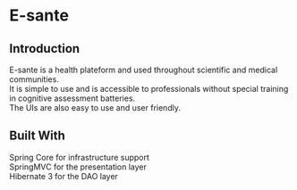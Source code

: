 # E-sante
## Introduction
 E-sante is a health plateform and used throughout scientific and medical communities.</br>
 It is simple to use and is accessible to professionals without special training in cognitive assessment batteries.</br>
 The UIs are also easy to use and user friendly.

## Built With
Spring Core for infrastructure support </br>
SpringMVC for the presentation layer </br>
Hibernate 3  for the DAO layer </br>

